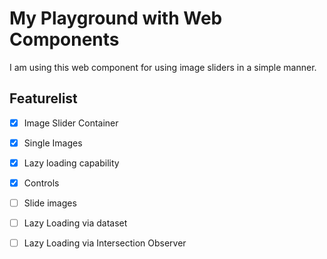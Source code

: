 # My Playground with Web Components
I am using this web component for using image sliders in a simple manner.

## Featurelist
- [x] Image Slider Container
- [x] Single Images
- [x] Lazy loading capability
- [x] Controls
- [ ] Slide images
- [ ] Lazy Loading via dataset
- [ ] Lazy Loading via Intersection Observer

